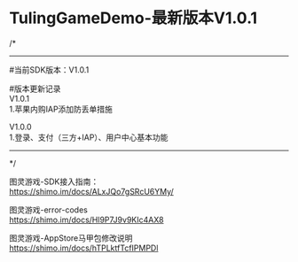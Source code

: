 TulingGameDemo-最新版本V1.0.1
====

/*
 ************************************************************
 
 #当前SDK版本：V1.0.1<br>
 
 #版本更新记录<br>
 V1.0.1<br>
 1.苹果内购IAP添加防丢单措施<br>

 
 V1.0.0<br>
 1.登录、支付（三方+IAP）、用户中心基本功能<br>
 
 
 ************************************************************
*/

图灵游戏-SDK接入指南：<br>
https://shimo.im/docs/ALxJQo7gSRcU6YMy/

图灵游戏-error-codes<br>
https://shimo.im/docs/Hl9P7J9v9KIc4AX8

图灵游戏-AppStore马甲包修改说明<br>
https://shimo.im/docs/hTPLktfTcfIPMPDl

